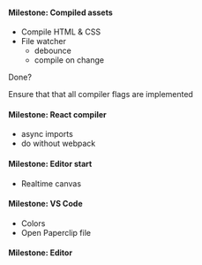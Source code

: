 #### Milestone: Compiled assets

- Compile HTML & CSS
- File watcher
  - debounce
  - compile on change

Done?

Ensure that that all compiler flags are implemented

#### Milestone: React compiler

- async imports
- do without webpack

#### Milestone: Editor start

- Realtime canvas

#### Milestone: VS Code

- Colors
- Open Paperclip file

#### Milestone: Editor
